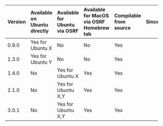 | Version | Available on Ubuntu directly | Available for Ubuntu via OSRF | Available for MacOS via OSRF Homebrew tab | Compilable from source | Since | EOL |
|:--------|:-----------------------------|:-------------------|:---------------------|:---------------------|:----------------|:--------------|
|0.9.0|Yes for Ubuntu X|No|No|Yes| | |
|1.3.0|Yes for Ubuntu Y|No|No|Yes| | |
|1.4.0|No|Yes for Ubuntu X|Yes|Yes| | |
|2.1.0|No|Yes for Ubuntu X,Y|Yes|Yes| | |
|3.0.1|No|Yes for Ubuntu X,Y|Yes|Yes| | |


